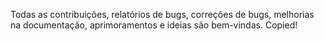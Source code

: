 Todas as contribuições, relatórios de bugs, correções de bugs, melhorias na documentação, aprimoramentos e ideias são bem-vindas.
Copied!

